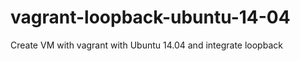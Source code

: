 vagrant-loopback-ubuntu-14-04
=============================

Create VM with vagrant with Ubuntu 14.04 and integrate loopback
